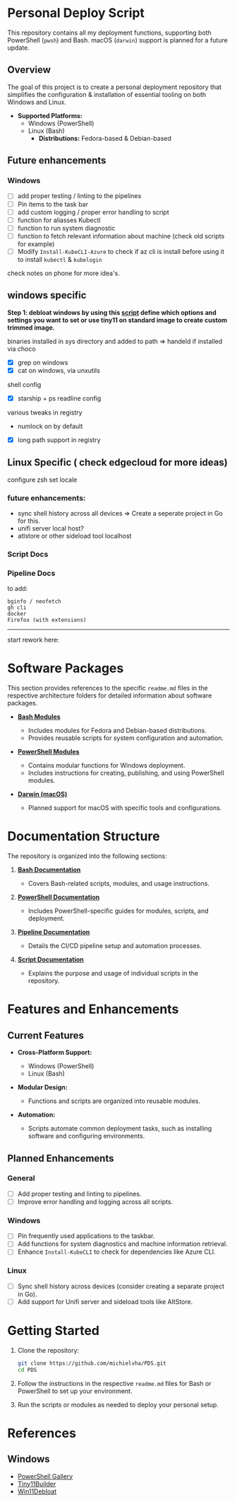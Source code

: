 # Personal Deploy Script

This repository contains all my deployment functions, supporting both PowerShell (`pwsh`) and Bash. macOS (`darwin`) support is planned for a future update.

## Overview  

The goal of this project is to create a personal deployment repository that simplifies the configuration & installation of essential tooling on both Windows and Linux.

- **Supported Platforms:**  
  - Windows (PowerShell)  
  - Linux (Bash)  
    - **Distributions:** Fedora-based & Debian-based

[//]: # (I'll be wanting to use package managers or either wget to fetch the urls)

## Future enhancements

### Windows 

- [ ] add proper testing / linting to the pipelines
- [ ] Pin items to the task bar
- [ ] add custom logging / proper error handling to script
- [ ] function for aliasses Kubectl
- [ ] function to run system diagnostic
- [ ] function to fetch relevant information about machine (check old scripts for example)
- [ ] Modify `Install-KubeCLI-Azure` to check if az cli is install before using it to install ``kubectl`` & ``kubelogin``

check notes on phone for more idea's.

## windows specific

**Step 1: debloat windows by using this [script](https://github.com/Raphire/Win11Debloat/tree/master) define which options and settings you want to set or use tiny11 on standard image to create custom trimmed image.**

binaries installed in sys directory and added to path => handeld if installed via choco

- [x] grep on windows
- [x] cat on windows, via unxutils

shell config
- [x] starship + ps readline config


various tweaks in registry

- numlock on by default
- [x] long path support in registry
<!-- - backlit keyboard on by default if available => seems to be controlled by bios -->

## Linux Specific ( check edgecloud for more ideas)

configure zsh
set locale

### future enhancements:

- sync shell history across all devices => Create a seperate project in Go for this.
- unifi server local host?
- atlstore or other sideload tool localhost

### Script Docs
### Pipeline Docs


to add:
````shell
bginfo / neofetch
gh cli
docker
Firefox (with extensions)
````

---

start rework here:

# Software Packages

This section provides references to the specific `readme.md` files in the respective architecture folders for detailed information about software packages.

- **[Bash Modules](bash/module/readme.md)**  
  - Includes modules for Fedora and Debian-based distributions.
  - Provides reusable scripts for system configuration and automation.

- **[PowerShell Modules](pwsh/module/readme.md)**  
  - Contains modular functions for Windows deployment.
  - Includes instructions for creating, publishing, and using PowerShell modules.

- **[Darwin (macOS)](darwin/readme.md)**  
  - Planned support for macOS with specific tools and configurations.

# Documentation Structure

The repository is organized into the following sections:

1. **[Bash Documentation](docs/bash/readme.md)**  
   - Covers Bash-related scripts, modules, and usage instructions.

2. **[PowerShell Documentation](docs/pwsh/readme.md)**  
   - Includes PowerShell-specific guides for modules, scripts, and deployment.

3. **[Pipeline Documentation](docs/pipeline/readme.md)**  
   - Details the CI/CD pipeline setup and automation processes.

4. **[Script Documentation](docs/scripts/readme.md)**  
   - Explains the purpose and usage of individual scripts in the repository.

# Features and Enhancements

## Current Features

- **Cross-Platform Support:**  
  - Windows (PowerShell)  
  - Linux (Bash)  

- **Modular Design:**  
  - Functions and scripts are organized into reusable modules.

- **Automation:**  
  - Scripts automate common deployment tasks, such as installing software and configuring environments.

## Planned Enhancements

### General
- [ ] Add proper testing and linting to pipelines.
- [ ] Improve error handling and logging across all scripts.

### Windows
- [ ] Pin frequently used applications to the taskbar.
- [ ] Add functions for system diagnostics and machine information retrieval.
- [ ] Enhance `Install-KubeCLI` to check for dependencies like Azure CLI.

### Linux
- [ ] Sync shell history across devices (consider creating a separate project in Go).
- [ ] Add support for Unifi server and sideload tools like AltStore.

# Getting Started

1. Clone the repository:
   ```bash
   git clone https://github.com/michielvha/PDS.git
   cd PDS
   ```

2. Follow the instructions in the respective `readme.md` files for Bash or PowerShell to set up your environment.

3. Run the scripts or modules as needed to deploy your personal setup.

# References

## Windows
- [PowerShell Gallery](https://www.powershellgallery.com/)   
- [Tiny11Builder](https://github.com/ntdevlabs/tiny11builder)  
- [Win11Debloat](https://github.com/Raphire/Win11Debloat/tree/master)